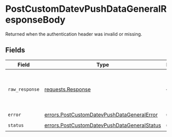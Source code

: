 # PostCustomDatevPushDataGeneralResponseBody

Returned when the authentication header was invalid or missing.


## Fields

| Field                                                                                                      | Type                                                                                                       | Required                                                                                                   | Description                                                                                                |
| ---------------------------------------------------------------------------------------------------------- | ---------------------------------------------------------------------------------------------------------- | ---------------------------------------------------------------------------------------------------------- | ---------------------------------------------------------------------------------------------------------- |
| `raw_response`                                                                                             | [requests.Response](https://requests.readthedocs.io/en/latest/api/#requests.Response)                      | :heavy_minus_sign:                                                                                         | Raw HTTP response; suitable for custom response parsing                                                    |
| `error`                                                                                                    | [errors.PostCustomDatevPushDataGeneralError](../../models/errors/postcustomdatevpushdatageneralerror.md)   | :heavy_check_mark:                                                                                         | N/A                                                                                                        |
| `status`                                                                                                   | [errors.PostCustomDatevPushDataGeneralStatus](../../models/errors/postcustomdatevpushdatageneralstatus.md) | :heavy_check_mark:                                                                                         | N/A                                                                                                        |